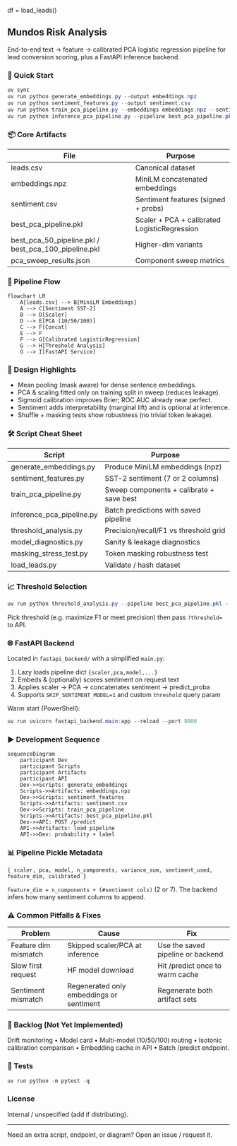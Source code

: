 df = load_leads()
## Mundos Risk Analysis

End-to-end text → feature → calibrated PCA logistic regression pipeline for lead conversion scoring, plus a FastAPI inference backend.

### 🚀 Quick Start
```powershell
uv sync
uv run python generate_embeddings.py --output embeddings.npz
uv run python sentiment_features.py --output sentiment.csv
uv run python train_pca_pipeline.py --embeddings embeddings.npz --sentiment sentiment.csv --components 10,50,100 --standardize --calibrate sigmoid --save-best best_pca_pipeline.pkl --results pca_sweep_results.json
uv run python inference_pca_pipeline.py --pipeline best_pca_pipeline.pkl --embeddings embeddings.npz --sentiment sentiment.csv --output predictions_pca_pipeline.csv
```

### 📦 Core Artifacts
| File | Purpose |
|------|---------|
| leads.csv | Canonical dataset |
| embeddings.npz | MiniLM concatenated embeddings |
| sentiment.csv | Sentiment features (signed + probs) |
| best_pca_pipeline.pkl | Scaler + PCA + calibrated LogisticRegression |
| best_pca_50_pipeline.pkl / best_pca_100_pipeline.pkl | Higher-dim variants |
| pca_sweep_results.json | Component sweep metrics |

### 🔄 Pipeline Flow
```mermaid
flowchart LR
	A[leads.csv] --> B[MiniLM Embeddings]
	A --> C[Sentiment SST-2]
	B --> D[Scaler]
	D --> E[PCA (10/50/100)]
	C --> F[Concat]
	E --> F
	F --> G[Calibrated LogisticRegression]
	G --> H[Threshold Analysis]
	G --> I[FastAPI Service]
```

### 🧠 Design Highlights
* Mean pooling (mask aware) for dense sentence embeddings.
* PCA & scaling fitted only on training split in sweep (reduces leakage).
* Sigmoid calibration improves Brier; ROC AUC already near perfect.
* Sentiment adds interpretability (marginal lift) and is optional at inference.
* Shuffle + masking tests show robustness (no trivial token leakage).

### 🛠 Script Cheat Sheet
| Script | Purpose |
|--------|---------|
| generate_embeddings.py | Produce MiniLM embeddings (npz) |
| sentiment_features.py | SST-2 sentiment (7 or 2 columns) |
| train_pca_pipeline.py | Sweep components + calibrate + save best |
| inference_pca_pipeline.py | Batch predictions with saved pipeline |
| threshold_analysis.py | Precision/recall/F1 vs threshold grid |
| model_diagnostics.py | Sanity & leakage diagnostics |
| masking_stress_test.py | Token masking robustness test |
| load_leads.py | Validate / hash dataset |

### 📈 Threshold Selection
```powershell
uv run python threshold_analysis.py --pipeline best_pca_pipeline.pkl --embeddings embeddings.npz --sentiment sentiment.csv --out thresholds.json
```
Pick threshold (e.g. maximize F1 or meet precision) then pass `?threshold=` to API.

### 🌐 FastAPI Backend
Located in `fastapi_backend/` with a simplified `main.py`:
1. Lazy loads pipeline dict `{scaler,pca,model,...}`
2. Embeds & (optionally) scores sentiment on request text
3. Applies scaler → PCA → concatenates sentiment → predict_proba
4. Supports `SKIP_SENTIMENT_MODEL=1` and custom `threshold` query param

Warm start (PowerShell):
```powershell
uv run uvicorn fastapi_backend.main:app --reload --port 8000
```

### ▶️ Development Sequence
```mermaid
sequenceDiagram
	participant Dev
	participant Scripts
	participant Artifacts
	participant API
	Dev->>Scripts: generate_embeddings
	Scripts->>Artifacts: embeddings.npz
	Dev->>Scripts: sentiment_features
	Scripts->>Artifacts: sentiment.csv
	Dev->>Scripts: train_pca_pipeline
	Scripts->>Artifacts: best_pca_pipeline.pkl
	Dev->>API: POST /predict
	API->>Artifacts: load pipeline
	API->>Dev: probability + label
```

### 📊 Pipeline Pickle Metadata
`{ scaler, pca, model, n_components, variance_sum, sentiment_used, feature_dim, calibrated }`

`feature_dim = n_components + (#sentiment cols)` (2 or 7). The backend infers how many sentiment columns to append.

### ⚠️ Common Pitfalls & Fixes
| Problem | Cause | Fix |
|---------|-------|-----|
| Feature dim mismatch | Skipped scaler/PCA at inference | Use the saved pipeline or backend |
| Slow first request | HF model download | Hit /predict once to warm cache |
| Sentiment mismatch | Regenerated only embeddings or sentiment | Regenerate both artifact sets |

### 🔮 Backlog (Not Yet Implemented)
Drift monitoring • Model card • Multi-model (10/50/100) routing • Isotonic calibration comparison • Embedding cache in API • Batch /predict endpoint.

### 🧪 Tests
```powershell
uv run python -m pytest -q
```

### License
Internal / unspecified (add if distributing).

---
Need an extra script, endpoint, or diagram? Open an issue / request it.
